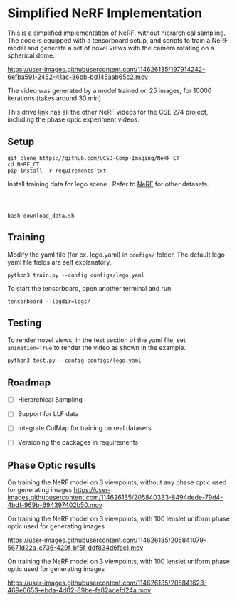 # Simplified NeRF Implementation

This is a simplified implementation of NeRF, without hierarchical sampling. The code is equipped with a tensorboard setup, and scripts to train a NeRF model and generate a set of novel views with the camera rotating on a spherical dome. 









https://user-images.githubusercontent.com/114626135/197914242-6efba591-2452-41ac-86bb-bd145aab65c2.mov


The video was generated by a model trained on 25 images, for 10000 iterations (takes around 30 min). 


This drive [link](https://drive.google.com/drive/folders/1upzp3VQQSBWM8U182LmzmxcpjQ-Ou4wb?usp=share_link) has all the other NeRF videos for the CSE 274 project, including the phase optic experiment videos.  

## Setup 

```
git clone https://github.com/UCSD-Comp-Imaging/NeRF_CT
cd NeRF_CT 
pip install -r requirements.txt
```

Install training data for lego scene . Refer to [NeRF](https://www.matthewtancik.com/nerf) for other datasets. 
```



bash download_data.sh
```

## Training 
Modify the yaml file (for ex. lego.yaml) in `configs/` folder. The default lego yaml file fields are self explanatory. 

```
python3 train.py --config configs/lego.yaml
```
To start the tensorboard, open another terminal and run 
```
tensorboard --logdir=logs/
```
## Testing 
To render novel views, in the test section of the yaml file, set `animation=True` to render the video as shown in the example. 
```
python3 test.py --config configs/lego.yaml
```
## Roadmap 
- [ ] Hierarchical Sampling 
- [ ] Support for LLF data
- [ ] Integrate ColMap for training on real datasets 
- [ ] Versioning the packages in requirements





## Phase Optic results 


On training the NeRF model on 3 viewpoints, without any phase optic used for generating images
https://user-images.githubusercontent.com/114626135/205840333-8494dede-79d4-4bdf-969b-694397402b50.mov



On training the NeRF model on 3 viewpoints, with 100 lenslet uniform phase optic used for generating images



https://user-images.githubusercontent.com/114626135/205841079-5671d22a-c736-429f-bf5f-ddf834d6fac1.mov



On training the NeRF model on 3 viewpoints, with 100 lenslet uniform phase optic used for generating images




https://user-images.githubusercontent.com/114626135/205841623-469e6653-ebda-4d02-89be-fa82adefd24a.mov


